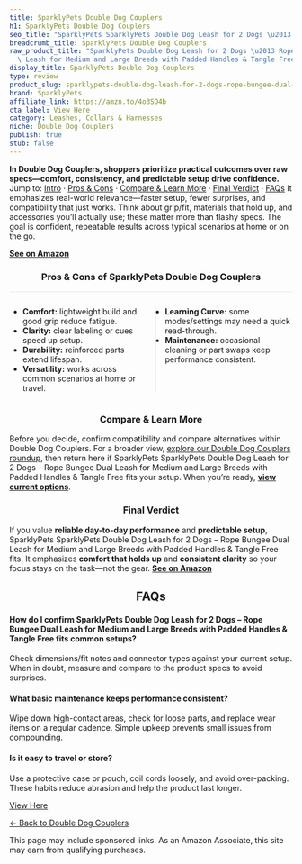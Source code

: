 ```yaml
---
title: SparklyPets Double Dog Couplers
h1: SparklyPets Double Dog Couplers
seo_title: "SparklyPets SparklyPets Double Dog Leash for 2 Dogs \u2013 Rope\u2026"
breadcrumb_title: SparklyPets Double Dog Couplers
raw_product_title: "SparklyPets Double Dog Leash for 2 Dogs \u2013 Rope Bungee Dual\
  \ Leash for Medium and Large Breeds with Padded Handles & Tangle Free"
display_title: SparklyPets Double Dog Couplers
type: review
product_slug: sparklypets-double-dog-leash-for-2-dogs-rope-bungee-dual-leash-for-medi-6a407362
brand: SparklyPets
affiliate_link: https://amzn.to/4o3SO4b
cta_label: View Here
category: Leashes, Collars & Harnesses
niche: Double Dog Couplers
publish: true
stub: false
---
```


<div id="intro" class="full-width"><p><strong>In Double Dog Couplers, shoppers prioritize practical outcomes over raw specs&mdash;comfort, consistency, and predictable setup drive confidence.</strong> Jump to: <a href="#intro">Intro</a> · <a href="#pros-cons">Pros &amp; Cons</a> · <a href="#compare-more">Compare &amp; Learn More</a> · <a href="#verdict">Final Verdict</a> · <a href="#faqs">FAQs</a> It emphasizes real-world relevance&mdash;faster setup, fewer surprises, and compatibility that just works. Think about grip/fit, materials that hold up, and accessories you’ll actually use; these matter more than flashy specs. The goal is confident, repeatable results across typical scenarios at home or on the go.</p><p><a href="https://amzn.to/4o3SO4b" rel="nofollow sponsored noopener" target="_blank"><strong>See on Amazon</strong></a></p></div>
<h3 id="pros-cons" style="text-align:center;">Pros &amp; Cons of SparklyPets Double Dog Couplers</h3>
<div class="pc-grid" style="display:grid;grid-template-columns:1fr 1fr;gap:16px;border-top:1px solid #e5e7eb;padding-top:12px;">
  <ul>
    <li><strong>Comfort:</strong> lightweight build and good grip reduce fatigue.</li>
    <li><strong>Clarity:</strong> clear labeling or cues speed up setup.</li>
    <li><strong>Durability:</strong> reinforced parts extend lifespan.</li>
    <li><strong>Versatility:</strong> works across common scenarios at home or travel.</li>
  </ul>
  <ul style="border-left:1px solid #e5e7eb;padding-left:16px;">
    <li><strong>Learning Curve:</strong> some modes/settings may need a quick read-through.</li>
    <li><strong>Maintenance:</strong> occasional cleaning or part swaps keep performance consistent.</li>
  </ul>
</div>


<h3 id="compare-more" style="text-align:center;">Compare &amp; Learn More</h3>
<p>Before you decide, confirm compatibility and compare alternatives within Double Dog Couplers. For a broader view, <a href="#">explore our Double Dog Couplers roundup</a>, then return here if SparklyPets SparklyPets Double Dog Leash for 2 Dogs &ndash; Rope Bungee Dual Leash for Medium and Large Breeds with Padded Handles & Tangle Free fits your setup. When you’re ready, <a href="https://amzn.to/4o3SO4b" rel="nofollow sponsored noopener" target="_blank"><strong>view current options</strong></a>.</p>

<h3 id="verdict" style="text-align:center;">Final Verdict</h3>
<p>If you value <strong>reliable day-to-day performance</strong> and <strong>predictable setup</strong>, SparklyPets SparklyPets Double Dog Leash for 2 Dogs &ndash; Rope Bungee Dual Leash for Medium and Large Breeds with Padded Handles & Tangle Free fits. It emphasizes <strong>comfort that holds up</strong> and <strong>consistent clarity</strong> so your focus stays on the task&mdash;not the gear. <a href="https://amzn.to/4o3SO4b" rel="nofollow sponsored noopener" target="_blank"><strong>See on Amazon</strong></a></p>

<h2 id="faqs" style="text-align:center;">FAQs</h2>
<h4><strong>How do I confirm SparklyPets Double Dog Leash for 2 Dogs &ndash; Rope Bungee Dual Leash for Medium and Large Breeds with Padded Handles & Tangle Free fits common setups?</strong></h4>
<p>Check dimensions/fit notes and connector types against your current setup. When in doubt, measure and compare to the product specs to avoid surprises.</p>
<h4><strong>What basic maintenance keeps performance consistent?</strong></h4>
<p>Wipe down high-contact areas, check for loose parts, and replace wear items on a regular cadence. Simple upkeep prevents small issues from compounding.</p>
<h4><strong>Is it easy to travel or store?</strong></h4>
<p>Use a protective case or pouch, coil cords loosely, and avoid over-packing. These habits reduce abrasion and help the product last longer.</p>

<p><a class="btn" href="https://amzn.to/4o3SO4b" target="_blank" rel="nofollow sponsored noopener">View Here</a></p>
<p><a href="/roundups/leashes-collars-harnesses/double-dog-couplers/">← Back to Double Dog Couplers</a></p>
<aside class="disclosure">This page may include sponsored links. As an Amazon Associate, this site may earn from qualifying purchases.</aside>
